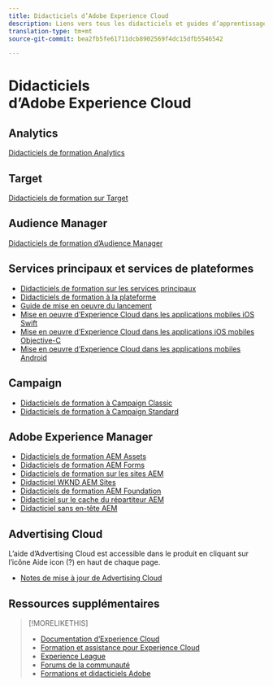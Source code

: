 ```yaml
---
title: Didacticiels d’Adobe Experience Cloud
description: Liens vers tous les didacticiels et guides d’apprentissage d’Experience Cloud
translation-type: tm+mt
source-git-commit: bea2fb5fe61711dcb8902569f4dc15dfb5546542

---
```



# Didacticiels d’Adobe Experience Cloud

## Analytics

[Didacticiels de formation Analytics](https://docs.adobe.com/content/help/en/analytics-learn/tutorials/overview.html)

## Target

[Didacticiels de formation sur Target](https://docs.adobe.com/content/help/en/target-learn/tutorials/overview.html)

## Audience Manager

[Didacticiels de formation d’Audience Manager](https://docs.adobe.com/content/help/en/audience-manager-learn/tutorials/overview.html)

## Services principaux et services de plateformes

* [Didacticiels de formation sur les services principaux](https://docs.adobe.com/content/help/en/core-services-learn/tutorials/overview.html)
* [Didacticiels de formation à la plateforme](https://docs.adobe.com/content/help/en/platform-learn/tutorials/overview.html)
* [Guide de mise en oeuvre du lancement](https://docs.adobe.com/content/help/en/core-services-learn/implementing-in-websites-with-launch/index.html)
* [Mise en oeuvre d’Experience Cloud dans les applications mobiles iOS Swift](https://docs.adobe.com/content/help/en/core-services-learn/implementing-in-mobile-ios-swift-apps-with-launch/index.html)
* [Mise en oeuvre d’Experience Cloud dans les applications iOS mobiles Objective-C](https://docs.adobe.com/content/help/en/core-services-learn/implementing-in-mobile-ios-objective-c-apps-with-launch/index.html)
* [Mise en oeuvre d’Experience Cloud dans les applications mobiles Android](https://docs.adobe.com/content/help/en/core-services-learn/implementing-in-mobile-android-apps-with-launch/index.html)

## Campaign

* [Didacticiels de formation à Campaign Classic](https://docs.adobe.com/content/help/en/campaign-learn/campaign-classic-tutorials/overview.html)
* [Didacticiels de formation à Campaign Standard](https://docs.adobe.com/content/help/en/campaign-learn/campaign-standard-tutorials/overview.html)

## Adobe Experience Manager

* [Didacticiels de formation AEM Assets](https://docs.adobe.com/content/help/en/experience-manager-learn/assets/overview.html)
* [Didacticiels de formation AEM Forms](https://docs.adobe.com/content/help/en/experience-manager-learn/forms/overview.html)
* [Didacticiels de formation sur les sites AEM](https://docs.adobe.com/content/help/en/experience-manager-learn/sites/overview.html)
* [Didacticiel WKND AEM Sites](https://docs.adobe.com/content/help/en/experience-manager-learn/getting-started-wknd-tutorial-develop/overview.html)
* [Didacticiels de formation AEM Foundation](https://docs.adobe.com/content/help/en/experience-manager-learn/assets/overview.html)
* [Didacticiel sur le cache du répartiteur AEM](https://docs.adobe.com/content/help/en/experience-manager-learn/dispatcher-tutorial/overview.html)
* [Didacticiel sans en-tête AEM](https://docs.adobe.com/content/help/en/experience-manager-learn/getting-started-with-aem-headless/overview.html)

## Advertising Cloud

L’aide d’Advertising Cloud est accessible dans le produit en cliquant sur l’icône Aide icon (?) en haut de chaque page.

* [Notes de mise à jour de Advertising Cloud](https://docs.adobe.com/content/help/en/release-notes/experience-cloud/current.html#adcloud)

## Ressources supplémentaires

> [!MORELIKETHIS]
>
>* [Documentation d’Experience Cloud](https://docs.adobe.com/content/help/en/experience-cloud/user-guides/home.html)
>* [Formation et assistance pour Experience Cloud](https://helpx.adobe.com/support/experience-cloud.html)
>* [Experience League](https://experienceleague.adobe.com/)
>* [Forums de la communauté](https://forums.adobe.com/community/experience-cloud/)
>* [Formations et didacticiels Adobe](https://helpx.adobe.com/learning.html?promoid=KAUDK)


